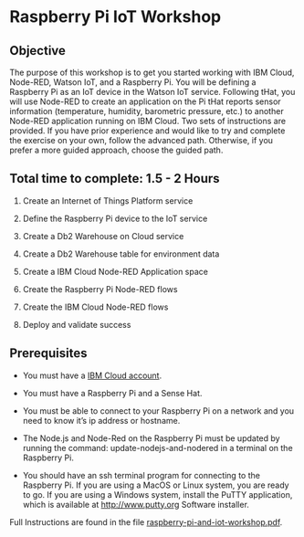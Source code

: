 # Raspberry Pi IoT Workshop

## Objective

The purpose of this workshop is to get you started working with IBM Cloud, Node-RED, Watson IoT, and a Raspberry Pi. You will be defining a Raspberry Pi as an IoT device in the Watson IoT service. Following tHat, you will use Node-RED to create an application on the Pi tHat reports sensor information (temperature, humidity, barometric pressure, etc.) to another Node-RED application running on IBM Cloud. Two sets of
instructions are provided. If you have prior experience and would like to try and complete the exercise on your own, follow the advanced
path. Otherwise, if you prefer a more guided approach, choose the guided path.

## Total time to complete: 1.5 - 2 Hours

1. Create an Internet of Things Platform service

2. Define the Raspberry Pi device to the IoT service

3. Create a Db2 Warehouse on Cloud service

4. Create a Db2 Warehouse table for environment data

5. Create a IBM Cloud Node-RED Application space

6. Create the Raspberry Pi Node-RED flows

7. Create the IBM Cloud Node-RED flows

8. Deploy and validate success

## Prerequisites

- You must have a [IBM Cloud account](https://cloud.ibm.com).

- You must have a Raspberry Pi and a Sense Hat.

- You must be able to connect to your Raspberry Pi on a network and you need to know it’s ip address or hostname.

- The Node.js and Node-Red on the Raspberry Pi must be updated by running the command: update-nodejs-and-nodered in a terminal on the Raspberry Pi.

- You should have an ssh terminal program for connecting to the Raspberry Pi. If you are using a MacOS or Linux system, you are ready to go. If you are using a Windows system, install the PuTTY application, which is available at http://www.putty.org Software installer.

Full Instructions are found in the file [raspberry-pi-and-iot-workshop.pdf](raspberry-pi-and-iot-workshop.pdf).

